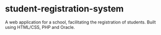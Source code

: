 # student-registration-system
A web application for a school, facilitating the registration of students. Built using HTML/CSS, PHP and Oracle.
